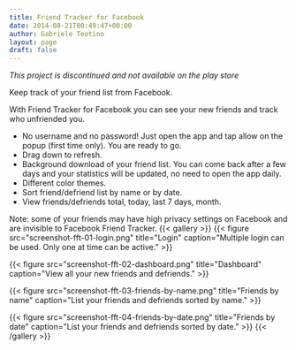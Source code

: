 ```yaml
---
title: Friend Tracker for Facebook
date: 2014-08-21T00:49:47+00:00
author: Gabriele Teotino
layout: page
draft: false
---
```


*This project is discontinued and not available on the play store*

Keep track of your friend list from Facebook.

With Friend Tracker for Facebook you can see your new friends and track who unfriended you.

- No username and no password! Just open the app and tap allow on the popup (first time only). You are ready to go.
- Drag down to refresh.
- Background download of your friend list. You can come back after a few days and your statistics will be updated, no need to open the app daily.
- Different color themes.
- Sort friend/defriend list by name or by date.
- View friends/defriends total, today, last 7 days, month.

Note: some of your friends may have high privacy settings on Facebook and are invisible to Facebook Friend Tracker.
{{< gallery >}}
{{< figure src="screenshot-fft-01-login.png" title="Login" caption="Multiple login can be used. Only one at time can be active." >}}

{{< figure src="screenshot-fft-02-dashboard.png" title="Dashboard" caption="View all your new friends and defriends." >}}

{{< figure src="screenshot-fft-03-friends-by-name.png" title="Friends by name" caption="List your friends and defriends sorted by name." >}}

{{< figure src="screenshot-fft-04-friends-by-date.png" title="Friends by date" caption="List your friends and defriends sorted by date." >}}
{{< /gallery >}}
